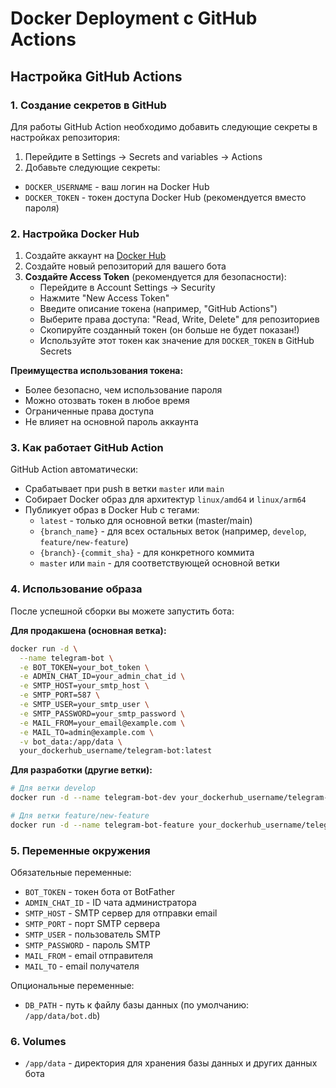 # Docker Deployment с GitHub Actions

## Настройка GitHub Actions

### 1. Создание секретов в GitHub

Для работы GitHub Action необходимо добавить следующие секреты в настройках репозитория:

1. Перейдите в Settings → Secrets and variables → Actions
2. Добавьте следующие секреты:

- `DOCKER_USERNAME` - ваш логин на Docker Hub
- `DOCKER_TOKEN` - токен доступа Docker Hub (рекомендуется вместо пароля)

### 2. Настройка Docker Hub

1. Создайте аккаунт на [Docker Hub](https://hub.docker.com/)
2. Создайте новый репозиторий для вашего бота
3. **Создайте Access Token** (рекомендуется для безопасности):
   - Перейдите в Account Settings → Security
   - Нажмите "New Access Token"
   - Введите описание токена (например, "GitHub Actions")
   - Выберите права доступа: "Read, Write, Delete" для репозиториев
   - Скопируйте созданный токен (он больше не будет показан!)
   - Используйте этот токен как значение для `DOCKER_TOKEN` в GitHub Secrets

**Преимущества использования токена:**
- Более безопасно, чем использование пароля
- Можно отозвать токен в любое время
- Ограниченные права доступа
- Не влияет на основной пароль аккаунта

### 3. Как работает GitHub Action

GitHub Action автоматически:
- Срабатывает при push в ветки `master` или `main`
- Собирает Docker образ для архитектур `linux/amd64` и `linux/arm64`
- Публикует образ в Docker Hub с тегами:
  - `latest` - только для основной ветки (master/main)
  - `{branch_name}` - для всех остальных веток (например, `develop`, `feature/new-feature`)
  - `{branch}-{commit_sha}` - для конкретного коммита
  - `master` или `main` - для соответствующей основной ветки

### 4. Использование образа

После успешной сборки вы можете запустить бота:

**Для продакшена (основная ветка):**
```bash
docker run -d \
  --name telegram-bot \
  -e BOT_TOKEN=your_bot_token \
  -e ADMIN_CHAT_ID=your_admin_chat_id \
  -e SMTP_HOST=your_smtp_host \
  -e SMTP_PORT=587 \
  -e SMTP_USER=your_smtp_user \
  -e SMTP_PASSWORD=your_smtp_password \
  -e MAIL_FROM=your_email@example.com \
  -e MAIL_TO=admin@example.com \
  -v bot_data:/app/data \
  your_dockerhub_username/telegram-bot:latest
```

**Для разработки (другие ветки):**
```bash
# Для ветки develop
docker run -d --name telegram-bot-dev your_dockerhub_username/telegram-bot:develop

# Для ветки feature/new-feature
docker run -d --name telegram-bot-feature your_dockerhub_username/telegram-bot:feature/new-feature
```

### 5. Переменные окружения

Обязательные переменные:
- `BOT_TOKEN` - токен бота от BotFather
- `ADMIN_CHAT_ID` - ID чата администратора
- `SMTP_HOST` - SMTP сервер для отправки email
- `SMTP_PORT` - порт SMTP сервера
- `SMTP_USER` - пользователь SMTP
- `SMTP_PASSWORD` - пароль SMTP
- `MAIL_FROM` - email отправителя
- `MAIL_TO` - email получателя

Опциональные переменные:
- `DB_PATH` - путь к файлу базы данных (по умолчанию: `/app/data/bot.db`)

### 6. Volumes

- `/app/data` - директория для хранения базы данных и других данных бота
